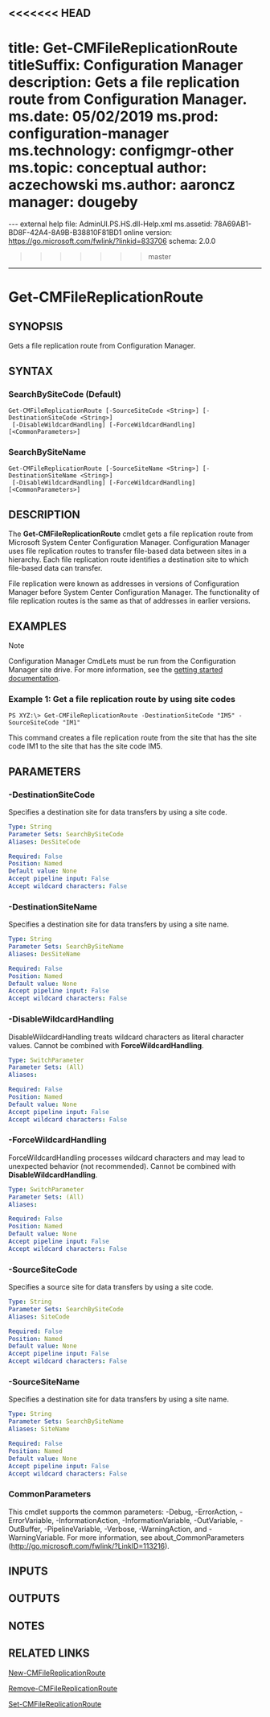 <<<<<<< HEAD
---
title: Get-CMFileReplicationRoute
titleSuffix: Configuration Manager
description: Gets a file replication route from Configuration Manager.
ms.date: 05/02/2019
ms.prod: configuration-manager
ms.technology: configmgr-other
ms.topic: conceptual
author: aczechowski
ms.author: aaroncz
manager: dougeby
=======
﻿---
external help file: AdminUI.PS.HS.dll-Help.xml
ms.assetid: 78A69AB1-BD8F-42A4-8A9B-B38810F81BD1
online version: https://go.microsoft.com/fwlink/?linkid=833706
schema: 2.0.0
>>>>>>> master
---

# Get-CMFileReplicationRoute

## SYNOPSIS
Gets a file replication route from Configuration Manager.

## SYNTAX

### SearchBySiteCode (Default)
```
Get-CMFileReplicationRoute [-SourceSiteCode <String>] [-DestinationSiteCode <String>]
 [-DisableWildcardHandling] [-ForceWildcardHandling] [<CommonParameters>]
```

### SearchBySiteName
```
Get-CMFileReplicationRoute [-SourceSiteName <String>] [-DestinationSiteName <String>]
 [-DisableWildcardHandling] [-ForceWildcardHandling] [<CommonParameters>]
```

## DESCRIPTION
The **Get-CMFileReplicationRoute** cmdlet gets a file replication route from Microsoft System Center Configuration Manager.
Configuration Manager uses file replication routes to transfer file-based data between sites in a hierarchy.
Each file replication route identifies a destination site to which file-based data can transfer.

File replication were known as addresses in versions of Configuration Manager before System Center Configuration Manager.
The functionality of file replication routes is the same as that of addresses in earlier versions.

## EXAMPLES

> [!NOTE]
> Configuration Manager CmdLets must be run from the Configuration Manager site drive. For more information, see the [getting started documentation](https://docs.microsoft.com/powershell/sccm/overview).


### Example 1: Get a file replication route by using site codes
```
PS XYZ:\> Get-CMFileReplicationRoute -DestinationSiteCode "IM5" -SourceSiteCode "IM1"
```

This command creates a file replication route from the site that has the site code IM1 to the site that has the site code IM5.

## PARAMETERS

### -DestinationSiteCode
Specifies a destination site for data transfers by using a site code.

```yaml
Type: String
Parameter Sets: SearchBySiteCode
Aliases: DesSiteCode

Required: False
Position: Named
Default value: None
Accept pipeline input: False
Accept wildcard characters: False
```

### -DestinationSiteName
Specifies a destination site for data transfers by using a site name.

```yaml
Type: String
Parameter Sets: SearchBySiteName
Aliases: DesSiteName

Required: False
Position: Named
Default value: None
Accept pipeline input: False
Accept wildcard characters: False
```

### -DisableWildcardHandling
DisableWildcardHandling treats wildcard characters as literal character values. Cannot be combined with **ForceWildcardHandling**.

```yaml
Type: SwitchParameter
Parameter Sets: (All)
Aliases: 

Required: False
Position: Named
Default value: None
Accept pipeline input: False
Accept wildcard characters: False
```

### -ForceWildcardHandling
ForceWildcardHandling processes wildcard characters and may lead to unexpected behavior (not recommended). Cannot be combined with **DisableWildcardHandling**.

```yaml
Type: SwitchParameter
Parameter Sets: (All)
Aliases: 

Required: False
Position: Named
Default value: None
Accept pipeline input: False
Accept wildcard characters: False
```

### -SourceSiteCode
Specifies a source site for data transfers by using a site code.

```yaml
Type: String
Parameter Sets: SearchBySiteCode
Aliases: SiteCode

Required: False
Position: Named
Default value: None
Accept pipeline input: False
Accept wildcard characters: False
```

### -SourceSiteName
Specifies a destination site for data transfers by using a site name.

```yaml
Type: String
Parameter Sets: SearchBySiteName
Aliases: SiteName

Required: False
Position: Named
Default value: None
Accept pipeline input: False
Accept wildcard characters: False
```

### CommonParameters
This cmdlet supports the common parameters: -Debug, -ErrorAction, -ErrorVariable, -InformationAction, -InformationVariable, -OutVariable, -OutBuffer, -PipelineVariable, -Verbose, -WarningAction, and -WarningVariable. For more information, see about_CommonParameters (http://go.microsoft.com/fwlink/?LinkID=113216).

## INPUTS

## OUTPUTS

## NOTES

## RELATED LINKS

[New-CMFileReplicationRoute](New-CMFileReplicationRoute.md)

[Remove-CMFileReplicationRoute](Remove-CMFileReplicationRoute.md)

[Set-CMFileReplicationRoute](Set-CMFileReplicationRoute.md)


